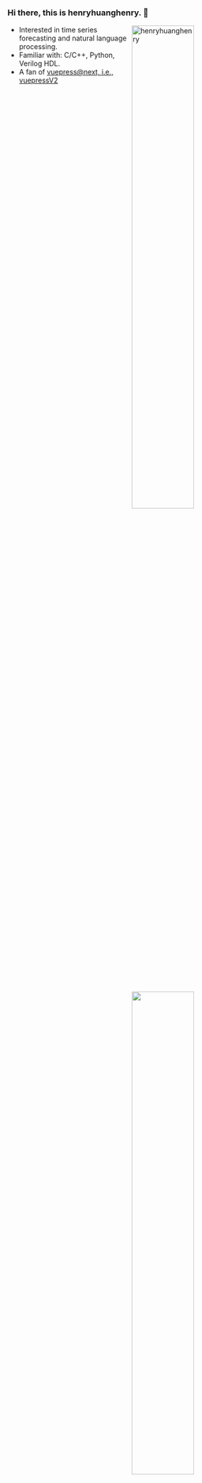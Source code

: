 ### Hi there, this is henryhuanghenry. 👋
<a href="https://github.com/henryhuanghenry">
  <img align="right" width="50%" src="https://github-readme-stats.vercel.app/api?username=henryhuanghenry&show_icons=true&theme=gotham"alt="henryhuanghenry" />
</a>


- Interested in time series forecasting and natural language processing. 
- Familiar with: C/C++, Python, Verilog HDL. 
- A fan of [vuepress@next, i.e., vuepressV2](https://github.com/vuepress/vuepress-next)


<img align="right" width="50%" src="https://stats.justsong.cn/api/zhihu?username=mr-henryhuang&theme=dark" style="box-shadow:none !important" width="50%"/>

  
 <!--![](https://github-readme-stats.vercel.app/api?username=henryhuanghenry)-->

<!--
**henryhuanghenry/henryhuanghenry** is a ✨ _special_ ✨ repository because its `README.md` (this file) appears on your GitHub profile.

Here are some ideas to get you started:

- 🔭 I’m currently working on ...
- 🌱 I’m currently learning ...
- 👯 I’m looking to collaborate on ...
- 🤔 I’m looking for help with ...
- 💬 Ask me about ...
- 📫 How to reach me: ...
- 😄 Pronouns: ...
- ⚡ Fun fact: ...
-->
